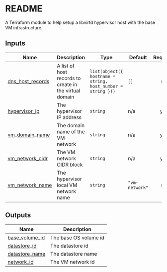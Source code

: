 # README
A Terraform module to help setup a libvirtd hypervisor host with the base VM infrastructure.
<!-- BEGIN_TF_DOCS -->
## Inputs

| Name | Description | Type | Default | Required |
|------|-------------|------|---------|:--------:|
| <a name="input_dns_host_records"></a> [dns\_host\_records](#input\_dns\_host\_records) | A list of host records to create in the virtual domain | `list(object({ hostname = string, host_number = string }))` | `[]` | no |
| <a name="input_hypervisor_ip"></a> [hypervisor\_ip](#input\_hypervisor\_ip) | The hypervisor IP address | `string` | n/a | yes |
| <a name="input_vm_domain_name"></a> [vm\_domain\_name](#input\_vm\_domain\_name) | The domain name of the VM network | `string` | n/a | yes |
| <a name="input_vm_network_cidr"></a> [vm\_network\_cidr](#input\_vm\_network\_cidr) | The VM network CIDR block | `string` | n/a | yes |
| <a name="input_vm_network_name"></a> [vm\_network\_name](#input\_vm\_network\_name) | The hypervisor local VM network name | `string` | `"vm-network"` | no |

## Outputs

| Name | Description |
|------|-------------|
| <a name="output_base_volume_id"></a> [base\_volume\_id](#output\_base\_volume\_id) | The base OS volume id |
| <a name="output_datastore_id"></a> [datastore\_id](#output\_datastore\_id) | The datastore id |
| <a name="output_datastore_name"></a> [datastore\_name](#output\_datastore\_name) | The datastore name |
| <a name="output_network_id"></a> [network\_id](#output\_network\_id) | The VM network id |
<!-- END_TF_DOCS -->